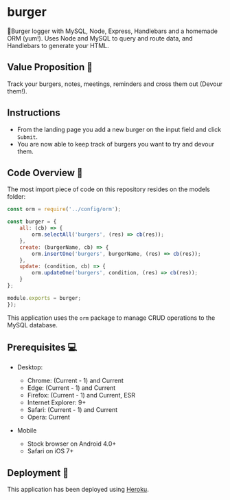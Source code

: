 # burger
🍔Burger logger with MySQL, Node, Express, Handlebars and a homemade ORM (yum!). Uses Node and MySQL to query and route data, and Handlebars to generate your HTML.

## Value Proposition :dart:
  
Track your burgers, notes, meetings, reminders and cross them out (Devour them!).
  
## Instructions  
  
- From the landing page you add a new burger on the input field and click `Submit`.
- You are now able to keep track of burgers you want to try and devour them.
  
## Code Overview :deciduous_tree:

The most import piece of code on this repository resides on the models folder:
  
```javascript
const orm = require('../config/orm');

const burger = {
    all: (cb) => {
        orm.selectAll('burgers', (res) => cb(res));
    },
    create: (burgerName, cb) => {
        orm.insertOne('burgers', burgerName, (res) => cb(res));
    },
    update: (condition, cb) => {
        orm.updateOne('burgers', condition, (res) => cb(res));
    }
};

module.exports = burger;
});
```

This application uses the `orm` package to manage CRUD operations to the MySQL database.

## Prerequisites :computer:

* Desktop:
  * Chrome: (Current - 1) and Current
  * Edge: (Current - 1) and Current
  * Firefox: (Current - 1) and Current, ESR
  * Internet Explorer: 9+
  * Safari: (Current - 1) and Current
  * Opera: Current

* Mobile
  * Stock browser on Android 4.0+
  * Safari on iOS 7+

## Deployment :space_invader:

This application has been deployed using [Heroku](https://heroku.com).